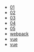 <!-- Docsify/_sidebar.md -->

<!-- * [首页](/)  -->

<!-- web Api 笔记 -->
* [01](total/web_api/day01.md)
* [02](total/web_api/day02.md)
* [03](total/web_api/day03.md)
* [04](total/web_api/day04.md)
* [05](total/web_api/day05.md)
* [webpack](total/webpack/webpack.md)
* [vue](total/vue/vue01.md)
* [vue](total/vue/vue02.md)

<!-- js 基础笔记 -->
<!-- * [total_day01](total/JS_basis/01)
* [total_day02](total/JS_basis/02)
* [total_day03](total/JS_basis/03)
* [total_day04](total/JS_basis/04)
* [total_day05](total/JS_basis/05)
* [total_day06](total/JS_basis/06) -->

<!-- * [guide](/guide)
* [zh-cn](zh-cn/)
* [zh-cn guide](zh-cn/guide) -->
